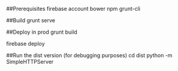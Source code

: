 ##Prerequisites
  firebase account
  bower
  npm
  grunt-cli

##Build
  grunt serve
  
##Deploy in prod
  grunt build
  
  firebase deploy
  
##Run the dist version (for debugging purposes)
  cd dist
  python -m SimpleHTTPServer
